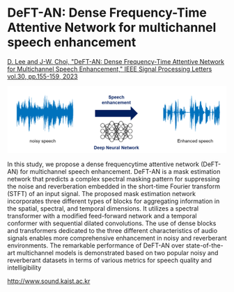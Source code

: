 # DeFT-AN: Dense Frequency-Time Attentive Network for multichannel speech enhancement
[D. Lee and J-W. Choi, "DeFT-AN: Dense Frequency-Time Attentive Network for Multichannel Speech Enhancement," IEEE Signal Processing Letters vol.30, pp.155-159, 2023](https://ieeexplore.ieee.org/stamp/stamp.jsp?arnumber=10042963)

![Speech enhancement diagram](speech_enhancement.png)


In this study, we propose a dense frequencytime attentive network (DeFT-AN) for multichannel speech enhancement. DeFT-AN is a mask estimation network that
predicts a complex spectral masking pattern for suppressing the noise and reverberation embedded in the short-time Fourier transform (STFT) of an input signal. The proposed
mask estimation network incorporates three different types of blocks for aggregating information in the spatial, spectral, and temporal dimensions. It utilizes a spectral transformer
with a modified feed-forward network and a temporal conformer with sequential dilated convolutions. The use of dense blocks and transformers dedicated to the three different characteristics of audio signals enables more comprehensive enhancement in noisy and reverberant environments. The remarkable performance of DeFT-AN over
state-of-the-art multichannel models is demonstrated based on two popular noisy and reverberant datasets in terms of various metrics for speech quality and intelligibility

http://www.sound.kaist.ac.kr
